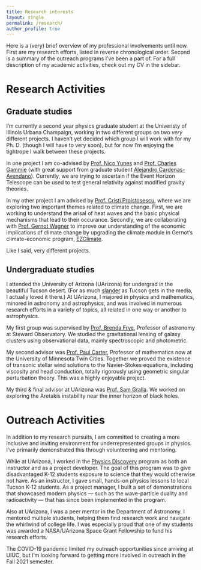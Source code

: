 ```yaml
---
title: Research interests
layout: single
permalink: /research/
author_profile: true
---
```


Here is a (very) brief overview of my professional involvements until now. First are my research efforts, listed in reverse chronological order. Second is a summary of the outreach programs I’ve been a part of. For a full description of my academic activities, check out my CV in the sidebar.

# Research Activities

## Graduate studies 

I’m currently a second year physics graduate student at the Univeristy of Illinois Urbana Champaign, working in two different groups on two *very* different projects. I haven’t yet decided which group I will work with for my Ph. D. (though I will have to very soon), but for now I’m enjoying the tightrope I walk between these projects.

In one project I am co-advised by [Prof. Nico Yunes](https://physics.illinois.edu/people/directory/profile/nyunes) and [Prof. Charles Gammie](https://physics.illinois.edu/people/directory/profile/gammie) (with great support from graduate student [Alejandro Cardenas-Avendano](https://alejandroc137.bitbucket.io/)). Currently, we are trying to ascertain if the Event Horizon Telescope can be used to test general relativity against modified gravity theories.

In my other project I am advised by [Prof. Cristi Proistosescu](https://cristi.web.illinois.edu/), where we are exploring two important themes related to climate change. First, we are working to understand the arisal of heat waves and the basic physical mechanisms that lead to their occurance. Secondly, we are collaborating with [Prof. Gernot Wagner](gwagner.com) to improve our understanding of the economic implications of climate change by upgrading the climate module in Gernot’s climate-economic program, [EZClimate](https://github.com/Litterman/EZClimate).

Like I said, very different projects.

## Undergraduate studies

I attended the University of Arizona (UArizona) for undergrad in the beautiful Tucson desert. (For as much [slander](https://www.youtube.com/watch?v=v5IsoelUMF0) as Tucson gets in the media, I actually loved it there.) At UArizona, I majored in physics and mathematics, minored in astronomy and astrophysics, and was involved in numerous research efforts in a variety of topics, all related in one way or another to astrophysics.

My first group was supervised by [Prof. Brenda Frye](https://www.as.arizona.edu/people/faculty/brenda-frye), Professor of astronomy at Steward Observatory. We studied the gravitational lensing of galaxy clusters using observational data, mainly spectroscopic and photometric. 

My second advisor was [Prof. Paul Carter](http://www-users.math.umn.edu/~pcarter/index.html), Professor of mathematics now at the University of Minnesota Twin Cities. Together we proved the existence of transonic stellar wind solutions to the Navier-Stokes equations, including viscosity and head conduction, totally rigorously using geometric singular perturbation theory. This was a highly enjoyable project. 

My third & final advisor at UArizona was [Prof. Sam Gralla](http://u.arizona.edu/~sgralla/). We worked on exploring the Aretakis instability near the inner horizon of black holes.

# Outreach Activities

In addition to my research pursuits, I am committed to creating a more inclusive and inviting environment for underrepresented groups in physics. I’ve primarily demonstrated this through volunteering and mentoring.

While at UArizona, I worked in the [Physics Discovery](https://flandrau.org/discoveries) program as both an instructor and as a project developer. The goal of this program was to give disadvantaged K-12 students exposure to science that they would otherwise not have. As an instructor, I gave small, hands-on physics lessons to local Tucson K-12 students. As a project manager, I built a set of demonstrations that showcased modern physics — such as the wave-particle duality and radioactivity — that has since been implemented in the program. 

Also at UArizona, I was a peer mentor in the Department of Astronomy. I mentored multiple students, helping them find research work and navigate the whirlwind of college life. I was especially proud that one of my students  was awarded a NASA/UArizona Space Grant Fellowship to fund his research efforts.

The COVID-19 pandemic limited my outreach opportunities since arriving at UIUC, but I’m looking forward to getting more involved in outreach in the Fall 2021 semester.